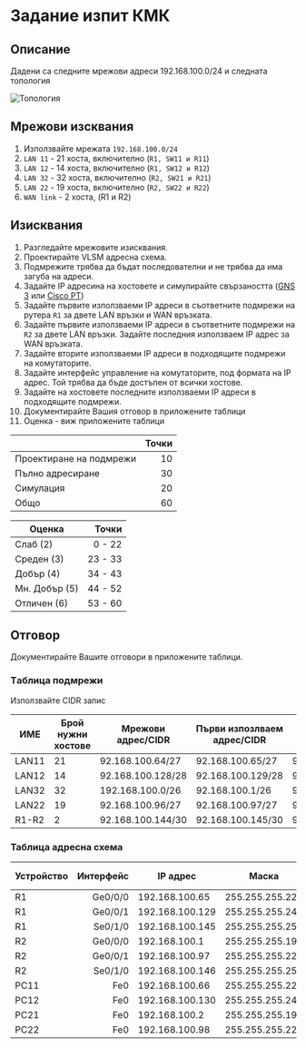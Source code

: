 # Задание изпит КМК

## Описание

Дадени са следните мрежови адреси 192.168.100.0/24 и следната топология

![Топология](https://github.com/tus-fett/exam-21/blob/main/VLSM_subnetting.jpg)

## Мрежови изсквания
1. Използвайте мрежата ```192.168.100.0/24```
1. ```LAN 11``` - 21 хоста, включително (```R1, SW11 и R11```)
1. ```LAN 12``` - 14 хоста, включително (```R1, SW12 и R12```)
1. ```LAN 32``` - 32 хоста, включително (```R2, SW21 и R21```)
1. ```LAN 22``` - 19 хоста, включително (```R2, SW22 и R22```)
2. ```WAN link``` - 2 хоста, (R1 и R2)


## Изисквания

1. Разгледайте мрежовите изисквания. 
2. Проектирайте VLSM адресна схема.
3. Подмрежите трябва да бъдат последователни и не трябва да има загуба на адреси.
4. Задайте IP адресина на хостовете и симулирайте свързаността ([GNS 3](https://www.gns3.com/) или [Cisco PT](https://www.netacad.com/courses/packet-tracer))
5. Задайте първите използваеми IP адреси в съответните подмрежи на рутера ```R1``` за двете LAN връзки и WAN връзката.
6. Задайте първите използваеми IP адреси в съответните подмрежи на ```R2``` за двете LAN връзки. Задайте последния използваем IP адрес за WAN връзката.
7. Задайте вторите използваеми IP адреси в подходящите подмрежи на комутаторите.
8. Задайте интерфейс управление на комутаторите, под формата на IP адрес. Той трябва да бъде достъпен от всички хостове.
9. Задайте на хостовете последните използваеми IP адреси в подходящите подмрежи.
10. Документирайте Вашия отговор в приложените таблици
11. Оценка - виж приложените таблици 

|                         	| Точки 	|
|-------------------------	|------:	|
| Проектиране на подмрежи 	| 10    	|
| Пълно адресиране        	| 30    	|
| Симулация               	| 20    	|
| Общо                    	| 60    	|

| Оценка         	|   Точки 	|
|----------------	|--------:	|
| Слаб (2)       	| 0 - 22  	|
| Среден (3)     	| 23 - 33 	|
| Добър (4)      	| 34 - 43 	|
| Мн. Добър (5)  	| 44 - 52 	|
| Отличен (6)    	| 53 - 60 	|


## Отговор

Документирайте Вашите отговори в приложените таблици.

### Tаблицa подмрежи 

Използвайте CIDR запис

 ИМЕ  | Брой нужни хостове | Мрежови адрес/CIDR | Първи изпозлваем адрес/CIDR | Пoследен изпозлваем адрес/CIDR | Brodcast/ CIDR | Брой хостове
------|----------|---------|----------|------|---------|----------
LAN11|21|92.168.100.64/27|92.168.100.65/27|92.168.100.94/27|92.168.100.95/27|30
LAN12|14|92.168.100.128/28|92.168.100.129/28|92.168.100.142/28|92.168.100.143/27|14
LAN32|32|192.168.100.0/26|92.168.100.1/26|92.168.100.62/26|92.168.100.63/26|62
LAN22|19|92.168.100.96/27|92.168.100.97/27|92.168.100.126/27|92.168.100.127/27|30
R1-R2|2|92.168.100.144/30|92.168.100.145/30|92.168.100.146/30|92.168.100.147/30|2

### Таблица адресна схема

| Устройство 	| Интерфейс 	| IP aдрес 	| Маска 	| Маршрут по подразбиране/gateway 	|
|------------	|----------:	|----------	|-------	|---------------------------------	|
| R1     | Ge0/0/0   	| 192.168.100.65   	| 255.255.255.224	| NA                         	|
| R1     	| Ge0/0/1    	| 192.168.100.129  	|255.255.255.240 	| NA                         	|
| R1      | Se0/1/0    	| 192.168.100.145  	|255.255.255.252 	| NA                        	|
| R2     	|  Ge0/0/0   	| 192.168.100.1  	|255.255.255.192 	| NA                          	|
| R2     	|  Ge0/0/1   	| 192.168.100.97   	|255.255.255.224 	| NA                          	|
| R2     	|  Se0/1/0   	| 192.168.100.146   	|255.255.255.252 	| NA                          	|
| PC11     	|  Fe0   	| 192.168.100.66   	|255.255.255.224 	| 192.168.100.65                          	|
| PC12     	|  Fe0   	| 192.168.100.130   	|255.255.255.240 	| 192.168.100.129                          	|
| PC21     	|  Fe0   	| 192.168.100.2   	|255.255.255.192 	| 192.168.100.1                          	|
| PC22     	|  Fe0   	| 192.168.100.98   	|255.255.255.224 	| 192.168.100.97                          	|
